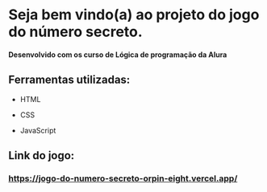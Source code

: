 # Seja bem vindo(a) ao projeto do jogo do número secreto.

#### Desenvolvido com os curso de Lógica de programação da Alura

## Ferramentas utilizadas:

* HTML

* CSS

* JavaScript

## Link do jogo: 
### https://jogo-do-numero-secreto-orpin-eight.vercel.app/
